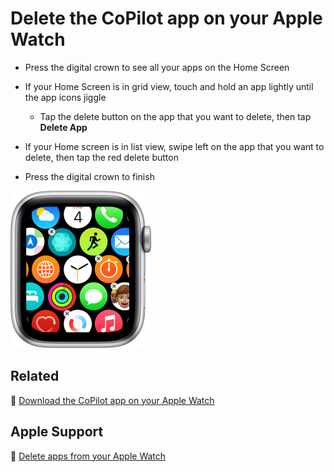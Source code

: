 # Delete the CoPilot app on your Apple Watch

- Press the digital crown to see all your apps on the Home Screen

- If your Home Screen is in grid view, touch and hold an app lightly until the app icons jiggle

    - Tap the delete button on the app that you want to delete, then tap **Delete App**

- If your Home screen is in list view, swipe left on the app that you want to delete, then tap the red delete button

- Press the digital crown to finish

<img src="jpg/7a331fc03786dd6bde9eae163c89dd23ccdadbb0.jpg" width="225">

## Related

📌 [Download the CoPilot app on your Apple Watch](download-the-copilot-app-on-your-apple-watch.md)

## Apple Support

🔗 [Delete apps from your Apple Watch](https://support.apple.com/en-us/HT212064)
